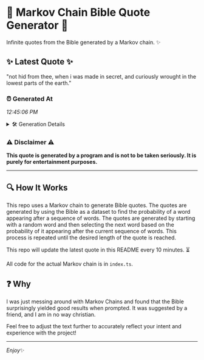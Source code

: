 # 📖 Markov Chain Bible Quote Generator 📖

Infinite quotes from the Bible generated by a Markov chain. ✨

## ✨ Latest Quote ✨
"not hid from thee, when i was made in secret, and curiously wrought in the lowest parts of the earth."

### ⏰ Generated At
*12:45:06 PM*

<details>
    <summary>🛠️ Generation Details</summary>
    <p>
        <strong>🌱 Seed:</strong> not<br>
        <strong>🔄 Iterations:</strong> 19<br>
        <strong>📜 Context History:</strong><br>[ not ]: hid<br>[ not, hid ]: from<br>[ not, hid, from ]: thee,<br>[ not, hid, from, thee, ]: when<br>[ not, hid, from, thee,, when ]: i<br>[ not, hid, from, thee,, when, i ]: was<br>[ hid, from, thee,, when, i, was ]: made<br>[ from, thee,, when, i, was, made ]: in<br>[ thee,, when, i, was, made, in ]: secret,<br>[ when, i, was, made, in, secret, ]: and<br>[ i, was, made, in, secret,, and ]: curiously<br>[ was, made, in, secret,, and, curiously ]: wrought<br>[ made, in, secret,, and, curiously, wrought ]: in<br>[ in, secret,, and, curiously, wrought, in ]: the<br>[ secret,, and, curiously, wrought, in, the ]: lowest<br>[ and, curiously, wrought, in, the, lowest ]: parts<br>[ curiously, wrought, in, the, lowest, parts ]: of<br>[ wrought, in, the, lowest, parts, of ]: the<br>[ in, the, lowest, parts, of, the ]: earth.<br>
    </p>
</details>

### ⚠️ Disclaimer ⚠️
**This quote is generated by a program and is not to be taken seriously. It is purely for entertainment purposes.**

---

## 🔍 How It Works

This repo uses a Markov chain to generate Bible quotes. The quotes are generated by using the Bible as a dataset to find the probability of a word appearing after a sequence of words. The quotes are generated by starting with a random word and then selecting the next word based on the probability of it appearing after the current sequence of words. This process is repeated until the desired length of the quote is reached.

This repo will update the latest quote in this README every 10 minutes. ⏳

All code for the actual Markov chain is in `index.ts`.

## ❓ Why

I was just messing around with Markov Chains and found that the Bible surprisingly yielded good results when prompted. 
It was suggested by a friend, and I am in no way christian.

Feel free to adjust the text further to accurately reflect your intent and experience with the project!

---

*Enjoy*✨
